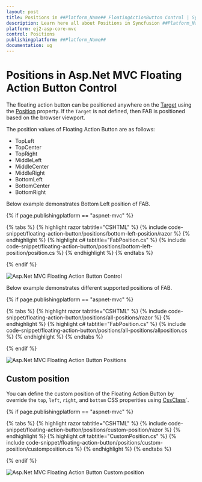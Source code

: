 ```yaml
---
layout: post
title: Positions in ##Platform_Name## FloatingActionButton Control | Syncfusion
description: Learn here all about Positions in Syncfusion ##Platform_Name## FloatingActionButton control of Syncfusion Essential JS 2 and more.
platform: ej2-asp-core-mvc
control: Positions
publishingplatform: ##Platform_Name##
documentation: ug
---
```


# Positions in Asp.Net MVC Floating Action Button Control

The floating action button can be positioned anywhere on the [Target](https://help.syncfusion.com/cr/aspnetmvc-js2/Syncfusion.EJ2.Buttons.Fab.html#Syncfusion_EJ2_Buttons_Fab_Target) using the [Position](https://help.syncfusion.com/cr/aspnetmvc-js2/Syncfusion.EJ2.Buttons.Fab.html#Syncfusion_EJ2_Buttons_Fab_Position) property. If the `Target` is not defined, then FAB is positioned based on the browser viewport.

The position values of Floating Action Button are as follows:

* TopLeft
* TopCenter
* TopRight
* MiddleLeft
* MiddleCenter
* MiddleRight
* BottomLeft
* BottomCenter
* BottomRight

Below example demonstrates Bottom Left position of FAB.

{% if page.publishingplatform == "aspnet-mvc" %}

{% tabs %}
{% highlight razor tabtitle="CSHTML" %}
{% include code-snippet/floating-action-button/positions/bottom-left-position/razor %}
{% endhighlight %}
{% highlight c# tabtitle="FabPosition.cs" %}
{% include code-snippet/floating-action-button/positions/bottom-left-position/position.cs %}
{% endhighlight %}
{% endtabs %}

{% endif %}

![Asp.Net MVC Floating Action Button Control](images/BottomLeftPosition.png)

Below example demonstrates different supported positions of FAB.

{% if page.publishingplatform == "aspnet-mvc" %}

{% tabs %}
{% highlight razor tabtitle="CSHTML" %}
{% include code-snippet/floating-action-button/positions/all-positions/razor %}
{% endhighlight %}
{% highlight c# tabtitle="FabPosition.cs" %}
{% include code-snippet/floating-action-button/positions/all-positions/allposition.cs %}
{% endhighlight %}
{% endtabs %}

{% endif %}

![Asp.Net MVC Floating Action Button Positions](images/FabPositions.png)

## Custom position

You can define the custom position of the Floating Action Button by override the `top`, `left`, `right`, and `bottom` CSS properities using [CssClass](https://help.syncfusion.com/cr/aspnetmvc-js2/Syncfusion.EJ2.Buttons.Fab.html#Syncfusion_EJ2_Buttons_Fab_CssClass)`.

{% if page.publishingplatform == "aspnet-mvc" %}

{% tabs %}
{% highlight razor tabtitle="CSHTML" %}
{% include code-snippet/floating-action-button/positions/custom-position/razor %}
{% endhighlight %}
{% highlight c# tabtitle="CustomPosition.cs" %}
{% include code-snippet/floating-action-button/positions/custom-position/customposition.cs %}
{% endhighlight %}
{% endtabs %}

{% endif %}

![Asp.Net MVC Floating Action Button Custom position](images/CustomPosition.png)